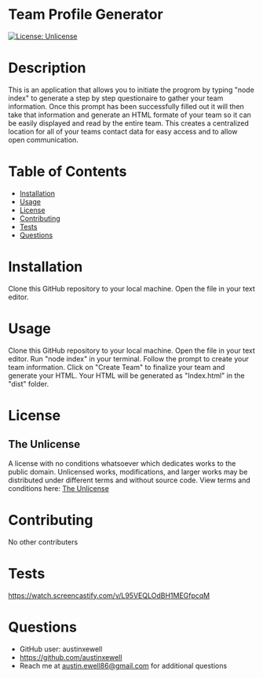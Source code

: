 # Team Profile Generator 
  [![License: Unlicense](https://img.shields.io/badge/license-Unlicense-blue.svg)](http://unlicense.org/)
  # Description
  This is an application that allows you to initiate the progrom by typing "node index" to generate a step by step questionaire to gather your team information. Once this prompt has been successfully filled out it will then take that information and generate an HTML formate of your team so it can be easily displayed and read by the entire team. This creates a centralized location for all of your teams contact data for easy access and to allow open communication.
  # Table of Contents
  * [Installation](#installation)
  * [Usage](#usage)
  * [License](#license)
  * [Contributing](#contributing)
  * [Tests](#tests)
  * [Questions](#questions)
  # Installation
  Clone this GitHub repository to your local machine. Open the file in your text editor.
  # Usage
  Clone this GitHub repository to your local machine. Open the file in your text editor. Run "node index" in your terminal. Follow the prompt to create your team information. Click on "Create Team" to finalize your team and generate your HTML. Your HTML will be generated as "Index.html" in the "dist" folder.
  # License
  ## The Unlicense
  A license with no conditions whatsoever which dedicates works to the public domain. Unlicensed works, modifications, and larger works may be distributed under different terms and without source code.
  View terms and conditions here: [The Unlicense](../utils/licenses/unlicense.txt)
  # Contributing
  No other contributers
  # Tests
  https://watch.screencastify.com/v/L95VEQLOdBH1MEGfpcqM
  # Questions
  * GitHub user: austinxewell
  * https://github.com/austinxewell
  * Reach me at austin.ewell86@gmail.com for additional questions